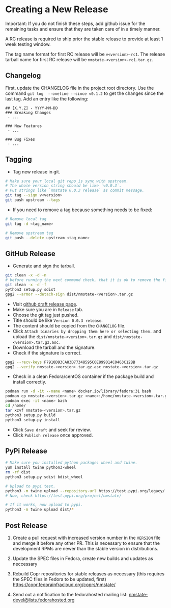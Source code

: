 # Creating a New Release

Important: If you do not finish these steps, add github issue for the remaining
tasks and ensure that they are taken care of in a timely manner.

A RC release is required to ship prior the stable release to provide at least
1 week testing window.

The tag name format for first RC release will be `v<version>-rc1`.
The release tarball name for first RC release will be
`nmstate-<version>-rc1.tar.gz`.

## Changelog

First, update the CHANGELOG file in the project root directory. Use the command
`git log  --oneline --since v0.1.2` to get the changes since the last tag. Add
an entry like the following:

```
## [X.Y.Z] - YYYY-MM-DD
### Breaking Changes
 - ...

### New Features
 - ...

### Bug Fixes
 - ...

```

## Tagging

* Tag new release in git.
```bash
# Make sure your local git repo is sync with upstream.
# The whole version string should be like `v0.0.3`.
# Put strings like `nmstate 0.0.3 release` as commit message.
git tag --sign v<version>
git push upstream --tags
```

* If you need to remove a tag because something needs to be fixed:
```bash
# Remove local tag
git tag -d <tag_name>

# Remove upstream tag
git push --delete upstream <tag_name>
```

## GitHub Release

* Generate and sign the tarball.

```bash
git clean -x -d -n
# before running the next command check, that it is ok to remove the files
git clean -x -d -f
python3 setup.py sdist
gpg2 --armor --detach-sign dist/nmstate-<version>.tar.gz
```

* Visit [github draft release page][1].
* Make sure you are in `Release` tab.
* Choose the git tag just pushed.
* Title should be like `Version 0.0.3 release`.
* The content should be copied from the `CHANGELOG` file.
* Click `Attach binaries by dropping them here or selecting them.` and upload
  the `dist/nmstate-<version>.tar.gz` and `dist/nmstate-<version>.tar.gz.asc`.
* Download the tarball and the signature.
* Check if the signature is correct.
```bash
gpg2 --recv-keys F7910D93CA83D77348595C0E899014C0463C12BB
gpg2 --verify nmstate-<version>.tar.gz.asc nmstate-<version>.tar.gz
```
* Check in a clean Fedora/centOS container if the package build and install correctly.
```bash
podman run -d -it --name <name> docker.io/library/fedora:31 bash
podman cp nmstate-<version>.tar.gz <name>:/home/nmstate-<version>.tar.gz
podman exec -it <name> bash
cd /home/
tar xzvf nmstate-<version>.tar.gz
python3 setup.py build
python3 setup.py install
```
* Click `Save draft` and seek for review.
* Click `Publish release` once approved.

## PyPi Release

```bash
# Make sure you installed python package: wheel and twine.
yum install twine python3-wheel
rm -rf dist
python3 setup.py sdist bdist_wheel

# Upload to pypi test.
python3 -m twine upload --repository-url https://test.pypi.org/legacy/ dist/*
# Now, check https://test.pypi.org/project/nmstate/

# If it works, now upload to pypi.
python3 -m twine upload dist/*
```

## Post Release

1. Create a pull request with increased version number in the `VERSION` file
   and merge it before any other PR. This is necessary to ensure that the
   development RPMs are newer than the stable version in distributions.

2. Update the SPEC files in Fedora, create new builds and updates as neccessary

3. Rebuild Copr repositories for stable releases as necessary (this requires
   the SPEC files in Fedora to be updated, first)
   https://copr.fedorainfracloud.org/coprs/nmstate/

4. Send out a notification to the fedorahosted mailing list:
   nmstate-devel@lists.fedorahosted.org

[1]: https://github.com/nmstate/nmstate/releases/new
